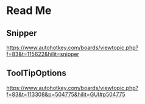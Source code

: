# Read Me

## Snipper

https://www.autohotkey.com/boards/viewtopic.php?f=83&t=115622&hilit=snipper

## ToolTipOptions

https://www.autohotkey.com/boards/viewtopic.php?f=83&t=113308&p=504775&hilit=GUI#p504775

